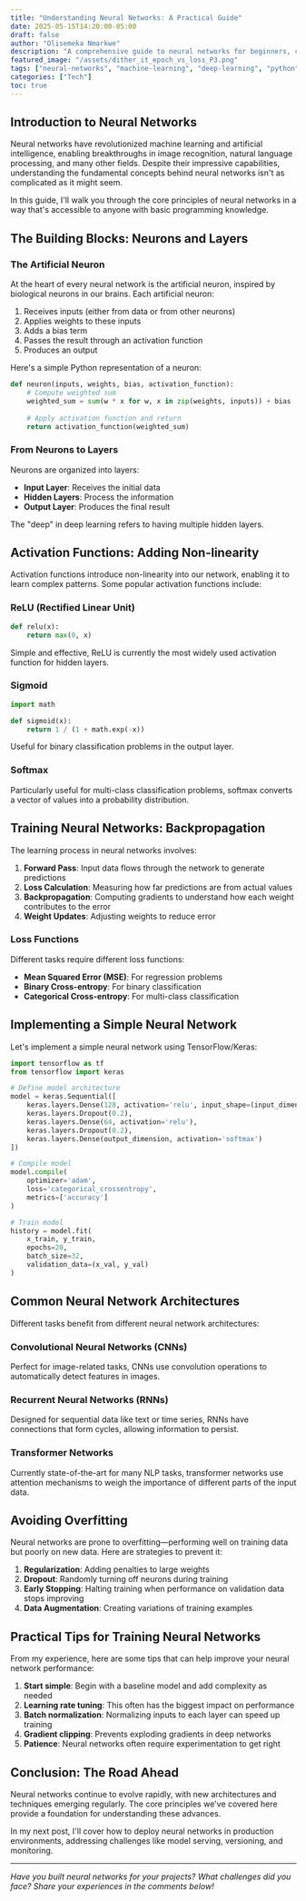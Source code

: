 ```yaml
---
title: "Understanding Neural Networks: A Practical Guide"
date: 2025-05-15T14:20:00-05:00
draft: false
author: "Olisemeka Nmarkwe"
description: "A comprehensive guide to neural networks for beginners, covering key concepts, architectures, and practical implementations."
featured_image: "/assets/dither_it_epoch_vs_loss_P3.png"
tags: ["neural-networks", "machine-learning", "deep-learning", "python"]
categories: ["Tech"]
toc: true
---
```


## Introduction to Neural Networks

Neural networks have revolutionized machine learning and artificial intelligence, enabling breakthroughs in image recognition, natural language processing, and many other fields. Despite their impressive capabilities, understanding the fundamental concepts behind neural networks isn't as complicated as it might seem.

In this guide, I'll walk you through the core principles of neural networks in a way that's accessible to anyone with basic programming knowledge.

## The Building Blocks: Neurons and Layers

### The Artificial Neuron

At the heart of every neural network is the artificial neuron, inspired by biological neurons in our brains. Each artificial neuron:

1. Receives inputs (either from data or from other neurons)
2. Applies weights to these inputs
3. Adds a bias term
4. Passes the result through an activation function
5. Produces an output

Here's a simple Python representation of a neuron:

```python
def neuron(inputs, weights, bias, activation_function):
    # Compute weighted sum
    weighted_sum = sum(w * x for w, x in zip(weights, inputs)) + bias
    
    # Apply activation function and return
    return activation_function(weighted_sum)
```

### From Neurons to Layers

Neurons are organized into layers:

- **Input Layer**: Receives the initial data
- **Hidden Layers**: Process the information
- **Output Layer**: Produces the final result

The "deep" in deep learning refers to having multiple hidden layers.

## Activation Functions: Adding Non-linearity

Activation functions introduce non-linearity into our network, enabling it to learn complex patterns. Some popular activation functions include:

### ReLU (Rectified Linear Unit)

```python
def relu(x):
    return max(0, x)
```

Simple and effective, ReLU is currently the most widely used activation function for hidden layers.

### Sigmoid

```python
import math

def sigmoid(x):
    return 1 / (1 + math.exp(-x))
```

Useful for binary classification problems in the output layer.

### Softmax

Particularly useful for multi-class classification problems, softmax converts a vector of values into a probability distribution.

## Training Neural Networks: Backpropagation

The learning process in neural networks involves:

1. **Forward Pass**: Input data flows through the network to generate predictions
2. **Loss Calculation**: Measuring how far predictions are from actual values
3. **Backpropagation**: Computing gradients to understand how each weight contributes to the error
4. **Weight Updates**: Adjusting weights to reduce error

### Loss Functions

Different tasks require different loss functions:

- **Mean Squared Error (MSE)**: For regression problems
- **Binary Cross-entropy**: For binary classification
- **Categorical Cross-entropy**: For multi-class classification

## Implementing a Simple Neural Network

Let's implement a simple neural network using TensorFlow/Keras:

```python
import tensorflow as tf
from tensorflow import keras

# Define model architecture
model = keras.Sequential([
    keras.layers.Dense(128, activation='relu', input_shape=(input_dimension,)),
    keras.layers.Dropout(0.2),
    keras.layers.Dense(64, activation='relu'),
    keras.layers.Dropout(0.2),
    keras.layers.Dense(output_dimension, activation='softmax')
])

# Compile model
model.compile(
    optimizer='adam',
    loss='categorical_crossentropy',
    metrics=['accuracy']
)

# Train model
history = model.fit(
    x_train, y_train,
    epochs=20,
    batch_size=32,
    validation_data=(x_val, y_val)
)
```

## Common Neural Network Architectures

Different tasks benefit from different neural network architectures:

### Convolutional Neural Networks (CNNs)

Perfect for image-related tasks, CNNs use convolution operations to automatically detect features in images.

### Recurrent Neural Networks (RNNs)

Designed for sequential data like text or time series, RNNs have connections that form cycles, allowing information to persist.

### Transformer Networks

Currently state-of-the-art for many NLP tasks, transformer networks use attention mechanisms to weigh the importance of different parts of the input data.

## Avoiding Overfitting

Neural networks are prone to overfitting—performing well on training data but poorly on new data. Here are strategies to prevent it:

1. **Regularization**: Adding penalties to large weights
2. **Dropout**: Randomly turning off neurons during training
3. **Early Stopping**: Halting training when performance on validation data stops improving
4. **Data Augmentation**: Creating variations of training examples

## Practical Tips for Training Neural Networks

From my experience, here are some tips that can help improve your neural network performance:

1. **Start simple**: Begin with a baseline model and add complexity as needed
2. **Learning rate tuning**: This often has the biggest impact on performance
3. **Batch normalization**: Normalizing inputs to each layer can speed up training
4. **Gradient clipping**: Prevents exploding gradients in deep networks
5. **Patience**: Neural networks often require experimentation to get right

## Conclusion: The Road Ahead

Neural networks continue to evolve rapidly, with new architectures and techniques emerging regularly. The core principles we've covered here provide a foundation for understanding these advances.

In my next post, I'll cover how to deploy neural networks in production environments, addressing challenges like model serving, versioning, and monitoring.

---

*Have you built neural networks for your projects? What challenges did you face? Share your experiences in the comments below!*
